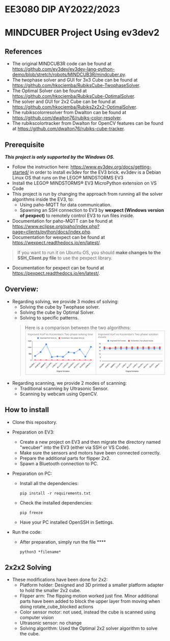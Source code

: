 # EE3080 DIP AY2022/2023
# MINDCUBER Project Using ev3dev2

## References
- The original MINDCUB3R code can be found at https://github.com/ev3dev/ev3dev-lang-python-demo/blob/stretch/robots/MINDCUB3R/mindcuber.py.
- The twophase solver and GUI for 3x3 Cube can be found at https://github.com/hkociemba/RubiksCube-TwophaseSolver.
- The Optimal Solver can be found at https://github.com/hkociemba/RubiksCube-OptimalSolver.
- The solver and GUI for 2x2 Cube can be found at https://github.com/hkociemba/Rubiks2x2x2-OptimalSolver.
- The rubikscolorresolver from Dwalton can be found at https://github.com/dwalton76/rubiks-color-resolver.
- The rubikscolortracker from Dwalton for OpenCV features can be found at https://github.com/dwalton76/rubiks-cube-tracker.

## Prerequisite
***This project is only supported by the Windows OS.***
- Follow the instruction here: https://www.ev3dev.org/docs/getting-started/ in order to install ev3dev for the EV3 brick. ev3dev is a Debian Linux OS that runs on the LEGO® MINDSTORMS EV3
- Install the LEGO® MINDSTORMS® EV3 MicroPython extension on VS Code
- This project is run by changing the approach from running all the solver algorithms inside the EV3, to:
    - Using paho-MQTT for data communication.
    - Spawning an SSH connection to EV3 by **wexpect (Windows version of pexpect)** to remotely control EV3 to run files inside.
- Documentation for paho-MQTT can be found at https://www.eclipse.org/paho/index.php?page=clients/python/docs/index.php.
- Documentation for wexpect can be found at https://wexpect.readthedocs.io/en/latest/.
> If you want to run it on Ubuntu OS, you should **make changes to the SSH_Client.py file** to use the pexpect library.
- Documentation for pexpect can be found at https://pexpect.readthedocs.io/en/latest/.

## Overview:
- Regarding solving, we provide 3 modes of solving:
    - Solving the cube by Twophase solver.
    - Solving the cube by Optimal Solver.
    - Solving to specific patterns.
    > Here is a comparison between the two algorithms:
    ![Algo_Comparison](/img/Algo_Comparison.png "Comparison")
- Regarding scanning, we provide 2 modes of scanning:
    - Traditional scanning by Ultrasonic Sensor.
    - Scanning by webcam using OpenCV.

## How to install
- Clone this repository.
- Preparation on EV3:
    - Create a new project on EV3 and then migrate the directory named "wecuber" into the EV3 (either via SSH or VS Code).
    - Make sure the sensors and motors have been connected correctly.
    - Prepare the additional parts for flipper 2x2.
    - Spawn a Bluetooth connection to PC.
- Preparation on PC:
    - Install all the dependencies:
        ```
        pip install -r requirements.txt
        ```
    - Check the installed dependencies:
        ```
        pip freeze
        ```
    - Have your PC installed OpenSSH in Settings.
    
- Run the code:
    - After preparation, simply run the file ****
        ```
        python3 *filename*
        ```
## 2x2x2 Solving
- These modifications have been done for 2x2:
    + Platform holder: Designed and 3D printed a smaller platform adapter to hold the smaller 2x2 cube.
    + Flipper arm: The flipping motion worked just fine. Minor additional parts have been added to block the upper layer from moving when doing rotate_cube_blocked actions
    + Color sensor motor: not used, instead the cube is scanned using computer vision
    + Ultrasonic sensor: no change
    + Solving algorithm: Used the Optimal 2x2 solver algorithm to solve the cube.
